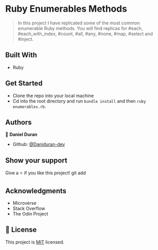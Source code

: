 # Ruby Enumerables Methods

> In this project I have replicated some of the most common enumerable Ruby methods.
You will find replicas for #each, #each_with_index, #count, #all, #any, #none, #map, #select and #inject.

## Built With

- Ruby

## Get Started

- Clone the repo into your local machine
- Cd into the root directory and run `bundle install` and then `ruby enumerables.rb`.

## Authors

👤 **Daniel Duran**

- Github: [@Daniduran-dev](https://github.com/Daniduran-dev)

## Show your support

Give a ⭐️ if you like this project!
git add 
## Acknowledgments

- Microverse
- Stack Overflow
- The Odin Project

## 📝 License

This project is [MIT](lic.url) licensed.
